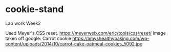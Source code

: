 # cookie-stand
Lab work Week2

Used Meyer's CSS reset. https://meyerweb.com/eric/tools/css/reset/
Image taken off google: Carrot cookie https://amyshealthybaking.com/wp-content/uploads/2014/10/carrot-cake-oatmeal-cookies_5092.jpg

